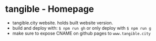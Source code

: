 # tangible - Homepage 

- tangible.city website. holds built website version.
- build and deploy with: `$ npm run gh` or only deploy with `$ npm run g`
- make sure to expose CNAME on github pages to `www.tangible.city`
